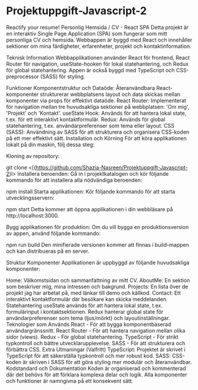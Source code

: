 # Projektuppgift-Javascript-2
Reactify your resume!
Personlig Hemsida / CV - React SPA
Detta projekt är en interaktiv Single Page Application (SPA) som fungerar som mitt personliga CV och hemsida. Webbappen är byggd med React och innehåller sektioner om mina färdigheter, erfarenheter, projekt och kontaktinformation.

Teknisk Information
Webbapplikationen använder React för frontend, React Router för navigation, useState-hooken för lokal statehantering, och Redux för global statehantering. Appen är också byggd med TypeScript och CSS-preprocessor (SASS) för styling.

Funktioner
Komponentstruktur och Dataöde: Återanvändbara React-komponenter strukturerar webbplatsens layout och data skickas mellan komponenter via props för effektivt dataöde.
React Router: Implementerat för navigation mellan tre huvudsakliga sektioner på webbplatsen: 'Om mig', 'Projekt' och 'Kontakt'.
useState Hook: Används för att hantera lokal state, t.ex. för ett interaktivt kontaktformulär.
Redux: Används för global statehantering, t.ex. användarpreferenser som tema eller layout.
CSS (SASS): Användning av SASS för att strukturera och organisera CSS-koden på ett mer effektivt sätt.
Installation och Körning
För att köra applikationen lokalt på din maskin, följ dessa steg:

Kloning av repository:


git clone <[(https://github.com/Shazia-Nasreen/Projektuppgift-Javascript-2)l>
Installera beroenden: Gå in i projektkatalogen och kör följande kommando för att installera alla nödvändiga beroenden:


npm install
Starta applikationen: Kör följande kommando för att starta utvecklingsservern:


npm start
Detta kommer att öppna applikationen i din webbläsare på http://localhost:3000.

Bygg applikationen för produktion: Om du vill bygga en produktionsversion av appen, använd följande kommando:


npm run build
Den minifierade versionen kommer att finnas i build-mappen och kan distribueras på en server.

Struktur
Komponenter
Applikationen är uppbyggd av följande huvudsakliga komponenter:

Home: Välkomstsidan och sammanfattning av mitt CV.
AboutMe: En sektion som beskriver mig, mina intressen och bakgrund.
Projects: En lista över de projekt jag har arbetat på, med länkar till demo och källkod.
Contact: Ett interaktivt kontaktformulär där besökare kan skicka meddelanden.
Statehantering
useState används för att hantera lokal state, t.ex. formulärinput i kontaktsektionen.
Redux hanterar global state för användarpreferenser som tema (ljus/mörkt) och layoutinställningar.
Teknologier som Används
React - För att bygga komponentbaserad användargränssnitt.
React Router - För att hantera navigation mellan olika sidor (views).
Redux - För global statehantering.
TypeScript - För strikt typkontroll och bättre utvecklarupplevelse.
SASS - För att strukturera och förbättra CSS.
Extra Utmaningar (Valfritt)
TypeScript: Projektet är skrivet i TypeScript för att säkerställa typkontroll och mer robust kod.
SASS: CSS-koden är skriven i SASS för att göra styling mer modulär och återanvändbar.
Kodstandard och Dokumentation
Koden är organiserad och kommenterad där det behövs för att förklara komplexa delar och logik. Alla komponenter och funktioner är namngivna på ett konsekvent sätt.


